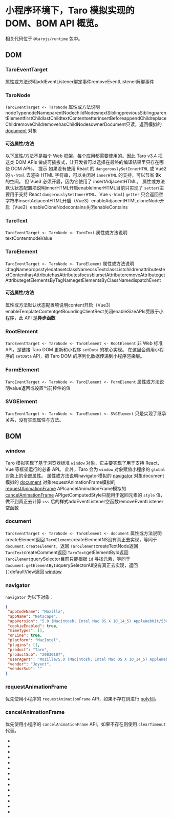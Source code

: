 # **小程序**环境下，Taro 模拟实现的 DOM、BOM API 概览。
相关代码位于 `@tarojs/runtime` 包中。
## DOM[​](taro-dom.html#dom)
### TaroEventTarget[​](taro-dom.html#taroeventtarget)
属性或方法说明addEventListener绑定事件removeEventListener解绑事件
### TaroNode[​](taro-dom.html#taronode)
`TaroEventTarget <- TaroNode`
属性或方法说明nodeTypenodeNameparentNodechildNodesnextSiblingpreviousSiblingparentElementfirstChildlastChildtextContentsetterinsertBeforeappendChildreplaceChildremoveChildremovehasChildNodesownerDocument只读，返回模拟的 [document](taro-dom.html#document) 对象
#### 可选属性/方法[​](taro-dom.html#可选属性方法)
以下属性/方法不是每个 Web 框架、每个应用都需要使用的。因此 Taro v3.4 把这类 DOM APIs 做成可插拔式，让开发者可以选择在最终的编译结果里只存在哪些 DOM APIs。
提示
如果没有使用 React 的 `dangerouslySetInnerHTML` 或 Vue2 的 `v-html` 去渲染 HTML 字符串，可以关闭对 `innerHTML` 的支持，可以节省 **9k** 的空间。 但 Vue3 必须开启，因为它使用了 insertAdjacentHTML。
属性或方法默认状态配置项说明innerHTML开启enableInnerHTML目前只实现了 `setter`(主要用于支持 React `dangerouslySetInnerHTML`、Vue `v-html`)
`getter` 只会返回空字符串insertAdjacentHTML开启（Vue3）enableAdjacentHTMLcloneNode开启（Vue3）enableCloneNodecontains关闭enableContains
### TaroText[​](taro-dom.html#tarotext)
`TaroEventTarget <- TaroNode <- TaroText`
属性或方法说明textContentnodeValue
### TaroElement[​](taro-dom.html#taroelement)
`TaroEventTarget <- TaroNode <- TaroElement`
属性或方法说明idtagNamepropsstyledatasetclassNamecssTextclassListchildrenattributestextContenthasAttributehasAttributesfocusblursetAttributeremoveAttributegetAttributegetElementsByTagNamegetElementsByClassNamedispatchEvent
#### 可选属性/方法[​](taro-dom.html#可选属性方法-1)
属性或方法默认状态配置项说明content开启（Vue3）enableTemplateContentgetBoundingClientRect关闭enableSizeAPIs受限于小程序，此 API 是**异步函数**
### RootElement[​](taro-dom.html#rootelement)
`TaroEventTarget <- TaroNode <- TaroElement <- RootElement`
非 Web 标准 API。是链接 Taro DOM 更新和小程序 `setData` 的核心实现。
在这里会调用小程序的 `setData` API，把 Taro DOM 的序列化数据传递到小程序渲染层。
### FormElement[​](taro-dom.html#formelement)
`TaroEventTarget <- TaroNode <- TaroElement <- FormElement`
属性或方法说明value返回或设置当前控件的值
### SVGElement[​](taro-dom.html#svgelement)
`TaroEventTarget <- TaroNode <- TaroElement <- SVGElement`
只是实现了继承关系，没有实现属性与方法。
## BOM[​](taro-dom.html#bom)
### window[​](taro-dom.html#window)
Taro 模拟实现了基于浏览器标准 `window` 对象，它主要实现了用于支持 React、Vue 等框架运行的必备 API。
此外，Taro 会为 `window` 对象赋值小程序的 `global` 对象上的全部属性。
属性或方法说明navigator模拟的 [navigator](taro-dom.html#navigator) 对象document模拟的 [document](taro-dom.html#document) 对象requestAnimationFrame模拟的 [requestAnimationFrame](taro-dom.html#requestanimationframe) APIcancelAnimationFrame模拟的 [cancelAnimationFrame](taro-dom.html#cancelanimationframe) APIgetComputedStyle只能用于返回元素的 `style` 值，做不到真正去计算 `css` 后的样式addEventListener空函数removeEventListener空函数
### document[​](taro-dom.html#document)
`TaroEventTarget <- TaroNode <- TaroElement <- document`
属性或方法说明createElement返回 `TaroElement`createElementNS没有真正去实现，等同于 `document.createElement`，返回 `TaroElement`createTextNode返回 `TaroText`createComment返回 `TaroText`getElementById返回 `TaroElement`querySelector目前只能根据 `id` 寻找元素，等同于 `document.getElementById`querySelectorAll没有真正去实现，返回 `[]`defaultView返回 [window](taro-dom.html#window)
### navigator[​](taro-dom.html#navigator)
`navigator` 为以下对象：
```json
{
 "appCodeName": "Mozilla",
 "appName": "Netscape",
 "appVersion": "5.0 (Macintosh; Intel Mac OS X 10_14_5) AppleWebKit/534.36 (KHTML, like Gecko) NodeJS/v4.1.0 Chrome/76.0.3809.132 Safari/534.36",
 "cookieEnabled": true,
 "mimeTypes": [],
 "onLine": true,
 "platform": "MacIntel",
 "plugins": [],
 "product": "Taro",
 "productSub": "20030107",
 "userAgent": "Mozilla/5.0 (Macintosh; Intel Mac OS X 10_14_5) AppleWebKit/534.36 (KHTML, like Gecko) NodeJS/v4.1.0 Chrome/76.0.3809.132 Safari/534.36",
 "vendor": "Joyent",
 "vendorSub": ""
}
```

### requestAnimationFrame[​](taro-dom.html#requestanimationframe)
优先使用小程序的 `requestAnimationFrame` API，如果不存在则进行 [polyfill](https://github.com/NervJS/taro/blob/next/packages/taro-runtime/src/bom/raf.ts)。
### cancelAnimationFrame[​](taro-dom.html#cancelanimationframe)
优先使用小程序的 `cancelAnimationFrame` API，如果不存在则使用 `clearTimeout` 代替。

- 

- 
- 
- 
- 
- 
- 
- 

- 

- 
- 
- 
- 
-
